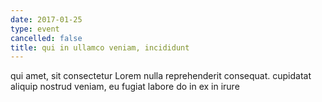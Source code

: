 ```yaml
---
date: 2017-01-25
type: event
cancelled: false
title: qui in ullamco veniam, incididunt
---
```

qui amet, sit consectetur Lorem nulla reprehenderit consequat. cupidatat aliquip nostrud veniam, eu fugiat labore do in ex in irure